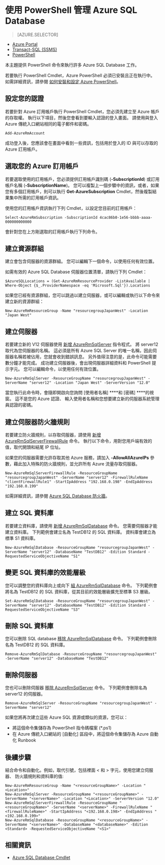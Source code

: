 <properties 
    pageTitle="使用 PowerShell 管理 Azure SQL Database" 
    description="使用 PowerShell 管理 Azure SQL Database。" 
    services="sql-database" 
    documentationCenter="" 
    authors="stevestein" 
    manager="jeffreyg" 
    editor="monicar"/>

<tags 
    ms.service="sql-database" 
    ms.workload="data-management" 
    ms.tgt_pltfrm="na" 
    ms.devlang="na" 
    ms.topic="article" 
    ms.date="12/01/2015" 
    ms.author="sstein"/>


# 使用 PowerShell 管理 Azure SQL Database

> [AZURE.SELECTOR]
- [Azure Portal](sql-database-manage-portal.md)
- [Transact-SQL (SSMS)](sql-database-manage-azure-ssms.md)
- [PowerShell](sql-database-command-line-tools.md)


本主題提供 PowerShell 命令來執行許多 Azure SQL Database 工作。


若要執行 PowerShell Cmdlet，Azure PowerShell 必須已安裝且正在執行中。 如需詳細資訊，請參閱 [如何安裝和設定 Azure PowerShell](../powershell-install-configure.md)。



## 設定您的認證

若要針對 Azure 訂用帳戶執行 PowerShell Cmdlet，您必須先建立至 Azure 帳戶的存取權。 執行以下項目，然後您會看到要輸入認證的登入畫面。 請使用與登入 Azure 傳統入口網站相同的電子郵件和密碼。

    Add-AzureRmAccount

成功登入後，您應該會在畫面中看到一些資訊，包括用於登入的 ID 與可以存取的 Azure 訂用帳戶。


## 選取您的 Azure 訂用帳戶

若要選取使用的訂用帳戶，您必須提供訂用帳戶識別碼 (**-SubscriptionId**) 或訂用帳戶名稱 (**-SubscriptionName**)。 您可以複製上一個步驟中的資訊，或者，如果您有多個訂用帳戶，則可以執行 **Get-AzureSubscription** Cmdlet，然後複製結果集中所需的訂用帳戶資訊。

使用您的訂用帳戶資訊執行下列 Cmdlet，以設定您目前的訂用帳戶：

    Select-AzureRmSubscription -SubscriptionId 4cac86b0-1e56-bbbb-aaaa-000000000000

會針對您在上方剛選取的訂用帳戶執行下列命令。

## 建立資源群組

建立會包含伺服器的資源群組。 您可以編輯下一個命令，以使用任何有效位置。

如需有效的 Azure SQL Database 伺服器位置清單，請執行下列 Cmdlet：

    $AzureSQLLocations = (Get-AzureRmResourceProvider -ListAvailable | Where-Object {$_.ProviderNamespace -eq 'Microsoft.Sql'}).Locations

如果您已經有資源群組，您可以跳過以建立伺服器，或可以編輯或執行以下命令來建立新的資源群組：

    New-AzureRmResourceGroup -Name "resourcegroupJapanWest" -Location "Japan West"

## 建立伺服器

若要建立新的 V12 伺服器使用 [新增 AzureRmSqlServer](https://msdn.microsoft.com/library/azure/mt603715.aspx) 指令程式。 將 server12 取代為您伺服器的名稱。 這必須是所有 Azure SQL Server 的唯一名稱，因此伺服器名稱若被佔用，您就會收到錯誤訊息。 另外值得注意的是，此命令可能需要數分鐘才能完成。 成功建立伺服器後，會出現伺服器詳細資料和 PowerShell 提示字元。 您可以編輯命令，以使用任何有效位置。

    New-AzureRmSqlServer -ResourceGroupName "resourcegroupJapanWest" -ServerName "server12" -Location "Japan West" -ServerVersion "12.0"

當您執行此命令時，會隨即開啟向您詢問 [使用者名稱] ****和 [密碼] ****的視窗。 這不是您的 Azure 認證、 輸入使用者名稱和您想要建立新的伺服器系統管理員認證的密碼。

## 建立伺服器防火牆規則

若要建立防火牆規則，以存取伺服器，請使用 [新增 AzureRmSqlServerFirewallRule](https://msdn.microsoft.com/library/azure/mt603860.aspx) 命令。 執行以下命令，用對您用戶端有效的值，取代開頭和結尾 IP 位址。

如果您的伺服器需要允許存取其他 Azure 服務，請加入 **-AllowAllAzureIPs** 參數，藉此加入特殊的防火牆規則，並允許所有 Azure 流量存取伺服器。

    New-AzureRmSqlServerFirewallRule -ResourceGroupName "resourcegroupJapanWest" -ServerName "server12" -FirewallRuleName "clientFirewallRule1" -StartIpAddress "192.168.0.198" -EndIpAddress "192.168.0.199"

如需詳細資訊，請參閱 [Azure SQL Database 防火牆](https://msdn.microsoft.com/library/azure/ee621782.aspx)。

## 建立 SQL 資料庫

若要建立資料庫，請使用 [新增 AzureRmSqlDatabase](https://msdn.microsoft.com/library/azure/mt619339.aspx) 命令。 您需要伺服器才能建立資料庫。 下列範例會建立名為 TestDB12 的 SQL 資料庫。 資料庫會建立為標準 S1 資料庫。

    New-AzureRmSqlDatabase -ResourceGroupName "resourcegroupJapanWest" -ServerName "server12" -DatabaseName "TestDB12" -Edition Standard -RequestedServiceObjectiveName "S1"

## 變更 SQL 資料庫的效能層級

您可以調整您的資料庫向上或向下 [組 AzureRmSqlDatabase](https://msdn.microsoft.com/library/azure/mt619433.aspx) 命令。 下列範例會將名為 TestDB12 的 SQL 資料庫，從其目前的效能層級擴充至標準 S3 層級。

    Set-AzureRmSqlDatabase -ResourceGroupName "resourcegroupJapanWest" -ServerName "server12" -DatabaseName "TestDB12" -Edition Standard -RequestedServiceObjectiveName "S3"

## 刪除 SQL 資料庫

您可以刪除 SQL database [移除 AzureRmSqlDatabase](https://msdn.microsoft.com/library/azure/mt619368.aspx) 命令。 下列範例會刪除名為 TestDB12 的 SQL 資料庫。

    Remove-AzureRmSqlDatabase -ResourceGroupName "resourcegroupJapanWest" -ServerName "server12" -DatabaseName "TestDB12"

## 刪除伺服器

您也可以刪除伺服器 [移除 AzureRmSqlServer](https://msdn.microsoft.com/library/azure/mt603488.aspx) 命令。 下列範例會刪除名為 server12 的伺服器。

    Remove-AzureRmSqlServer -ResourceGroupName "resourcegroupJapanWest" -ServerName "server12"

如果您將再次建立這些 Azure SQL 資源或類似的資源，您可以：

- 將這個命令集儲存為 PowerShell 指令碼檔案 (*.ps1)
- 在 Azure 傳統入口網站的 [自動化] 區段中，將這個命令集儲存為 Azure 自動化 Runbook

## 後續步驟

結合命令和自動化。例如，取代引號，包括裡面 < 和 > 字元，使用您建立伺服器、 防火牆規則和資料庫的值:


    New-AzureRmResourceGroup -Name "<resourceGroupName>" -Location "<Location>"
    New-AzureRmSqlServer -ResourceGroupName "<resourceGroupName>" -ServerName "<serverName>" -Location "<Location>" -ServerVersion "12.0"
    New-AzureRmSqlServerFirewallRule -ResourceGroupName "<resourceGroupName>" -ServerName "<serverName>" -FirewallRuleName "<firewallRuleName>" -StartIpAddress "<192.168.0.198>" -EndIpAddress "<192.168.0.199>"
    New-AzureRmSqlDatabase -ResourceGroupName "<resourceGroupName>" -ServerName "<serverName>" -DatabaseName "<databaseName>" -Edition <Standard> -RequestedServiceObjectiveName "<S1>"

## 相關資訊

- [Azure SQL Database Cmdlet](https://msdn.microsoft.com/library/azure/mt574084.aspx)




